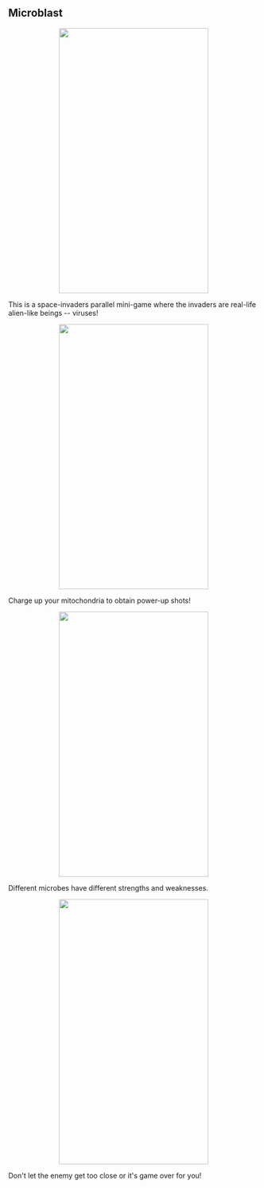 <h2>Microblast</h2>
<p style="text-align:center;"><img src="https://cloud.githubusercontent.com/assets/7758601/6202143/24069cd0-b48c-11e4-9e69-f000a367828c.png" width="300" height="532"></p>
<p>This is a space-invaders parallel mini-game where the invaders are real-life alien-like beings -- viruses!</p>
<p style="text-align:center;"><img src="https://cloud.githubusercontent.com/assets/7758601/6202144/26351266-b48c-11e4-9991-faf7b8db3ad2.png" width="300" height="532"></p>
<p>Charge up your mitochondria to obtain power-up shots!</p>
<p style="text-align:center;"><img src="https://cloud.githubusercontent.com/assets/7758601/6202145/2845ef6c-b48c-11e4-8149-fa86c53731f4.png" width="300" height="532"></p>
<p>Different microbes have different strengths and weaknesses.</p>
<p style="text-align:center;"><img src="https://cloud.githubusercontent.com/assets/7758601/6202146/29ae295a-b48c-11e4-82a8-744920c95f6b.png" width="300" height="532"></p>
<p>Don't let the enemy get too close or it's game over for you!</p>

